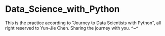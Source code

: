# Data_Science_with_Python
This is the practice according to "Journey to Data Scientists with Python", all right reserved to Yun-Jie	Chen.
Sharing the journey with you. ^~^
